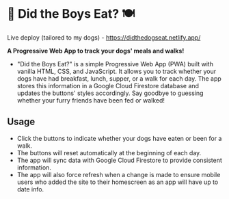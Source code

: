 # 🐶 Did the Boys Eat? 🍽️

Live deploy (tailored to my dogs) - https://didthedogseat.netlify.app/

**A Progressive Web App to track your dogs' meals and walks!**

- "Did the Boys Eat?" is a simple Progressive Web App (PWA) built with vanilla HTML, CSS, and JavaScript. It allows you to track whether your dogs have had breakfast, lunch, supper, or a walk for each day. The app stores this information in a Google Cloud Firestore database and updates the buttons' styles accordingly. Say goodbye to guessing whether your furry friends have been fed or walked!
## Usage

- Click the buttons to indicate whether your dogs have eaten or been for a walk.
- The buttons will reset automatically at the beginning of each day.
- The app will sync data with Google Cloud Firestore to provide consistent information.
- The app will also force refresh when a change is made to ensure mobile users who added the site to their homescreen as an app will have up to date info.
